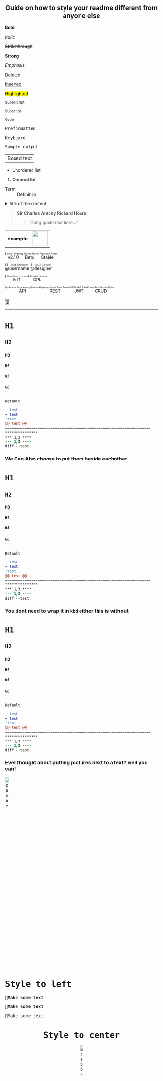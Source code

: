 


<h2 align="center">Guide on how to style your readme different from anyone else</h2>

<b>Bold</b>

<i>Italic</i>

<s>Strikethrough</s>

<strong>Strong</strong>

<em>Emphasis</em>

<del>Deleted</del>

<ins>Inserted</ins>

<mark>Highlighted</mark>

<sup>Superscript</sup>

<sub>Subscript</sub>

<code>Code</code>

<pre>Preformatted</pre>

<kbd>Keyboard</kbd>

<samp>Sample output</samp>

<table><tr><td>Boxed text</td></tr></table>

<ul><li>Unordered list</li></ul>
<ol><li>Ordered list</li></ol>
<dl><dt>Term</dt><dd>Definition</dd></dl>


<details>
<summary>title of the content</summary>

content body

```json
{
  support: "codeblock to"
}
```
</details>

> **Sir Charles Antony Richard Hoare**
>> *"Long quote text here..."*


<table>
  <tr>
    <td align="center"><b>example</b></td>
    <td><img src="zebbernpanda.png" width="50"></td>
  </tr>
</table>


<ruby>v2.1.0<rt>🚀 Latest Release</rt></ruby>
<ruby>Beta<rt>⚠️ Testing Phase</rt></ruby>
<ruby>Stable<rt>✅ Production Ready</rt></ruby>

<ruby>@username<rt>👨‍💻 Lead Developer</rt></ruby>
<ruby>@designer<rt>🎨 UI/UX Designer</rt></ruby>

<ruby>MIT<rt>📄 Open Source License</rt></ruby>
<ruby>GPL<rt>🔒 Copyleft License</rt></ruby>

<ruby>API<rt>Application Programming Interface</rt></ruby>
<ruby>REST<rt>Representational State Transfer</rt></ruby>
<ruby>JWT<rt>JSON Web Token</rt></ruby>
<ruby>CRUD<rt>Create Read Update Delete</rt></ruby>

<ruby>漢<rt>かん</rt></ruby>

<hr>

<kbd>
<h1><code>H1</code></h1>
</kbd>
<kbd>
<h2><code>H2</code></h2>
</kbd>
<kbd>
<h3><code>H3</code></h3>
</kbd>
<kbd>
<h4><code>H4</code></h4>
</kbd>
<kbd>
<h5><code>H5</code></h5>
</kbd>
<kbd>
<h6><code>H6</code></h6>
</kbd>
<kbd>
<code>Default</code>
</kbd>

</kbd>



```diff
- test
+ test
!test
@@ test @@
===================================================================
***************
*** 1,3 ****
--- 1,3 ----
diff --test
```
### We Can Also choose to put them beside eachother
<kbd>
<h1><code>H1</code></h1>
</kbd>
<kbd>
<h2><code>H2</code></h2>
</kbd>
<kbd>
<h3><code>H3</code></h3>
</kbd>
<kbd>
<h4><code>H4</code></h4>
</kbd>
<kbd>
<h5><code>H5</code></h5>
</kbd>
<kbd>
<h6><code>H6</code></h6>
</kbd>
<kbd>
<code>Default</code>
</kbd>

</kbd>

<kbd>
  
```diff
- test
+ test
!test
@@ test @@
===================================================================
***************
*** 1,3 ****
--- 1,3 ----
diff --test
```
</kbd>

### You dont need to wrap it in `kbd` either this is without


<h1><code>H1</code></h1>

<h2><code>H2</code></h2>

<h3><code>H3</code></h3>

<h4><code>H4</code></h4>

<h5><code>H5</code></h5>

<h6><code>H6</code></h6>

<code>Default</code>
  
```diff
- test
+ test
!test
@@ test @@
===================================================================
***************
*** 1,3 ****
--- 1,3 ----
diff --test
```

### Ever thought about putting pictures next to a text? well you can!

<div align="left">

  <img width="16%" align="center" src="zebbernpanda.png" alt="zebbernpanda">

<kbd>

<h1>Style to left</h1>

<kbd>🔹<strong>Make some text</strong></kbd> 

🔹<strong>Make some text</strong>

🔹Make some text

</div>


<div align="center">

<kbd>

<h1>Style to center</h1>

</kbd>

  <img width="16%" align="center" src="zebbernpanda.png" alt="zebbernpanda">

<kbd>

<h1>Style to center</h1>

<kbd>🔹<strong>Make some text</strong></kbd> 

🔹<strong>Make some text</strong>

🔹Make some text

</div>

<div align="center">

<div align="right">

  <img width="16%" align="center" src="zebbernpanda.png" alt="zebbernpanda">

<kbd>

<h1>Style to right</h1>

<kbd>🔹<strong>Make some text</strong></kbd> 

🔹<strong>Make some text</strong>

🔹Make some text

</div>

<kbd>

<h1>Another way you can style</h1>

<kbd>🔹<strong>Make some text</strong></kbd> 

🔹<strong>Make some text</strong>

🔹Make some text

  <img width="16%" align="center" src="zebbernpanda.png" alt="zebbernpanda">


</div>

### Clean Start Look

<div align="center">
   
   <a href="https://github.com/zebbern/">
      <img src="zebbernpanda.png" width="13%">
   </a>

![Python](https://img.shields.io/badge/Python-3.x-blue)
![Status](https://img.shields.io/badge/Status-Active-green)
![License](https://img.shields.io/badge/License-MIT-brightgreen)

**Put a short bio or whatever you want here about your project something short but catchy explaining your project**

---

<div align="center">

<h3 align="center">Features ⁀➴ </h3>

<kbd>
<h3>
 
Feature 1 test test test test test test test test test test

</h3>
</kbd>
<br>
<kbd>
<h3>
 
Feature 2 test test test test test test test test

</h3>
</kbd>
<br>
<kbd>
<h3>
 
<code>Feature 3 test test test test test test</code>

</h3>
</kbd>
<br>
<kbd>
<h4>
 
Supports status code filtering

</h4>
</kbd>

</kbd>
<br>│
<br>│
<br>🢃<br>
<kbd>

<h3 align="left">
 
<kbd>$ </kbd> [HeaderRefer1](#HeaderRefer1) 

<kbd>$ </kbd> [HeaderRefer2](#HeaderRefer2) We can also add context

<kbd>$ </kbd> [HeaderRefer3](#HeaderRefer3) <kbd>or wrap it up</kbd>

</h3>
</kbd>

<h4 id="HeaderRefer1">HeaderRefer1</h4>
<h4 id="HeaderRefer2">HeaderRefer2</h4>
<h4 id="HeaderRefer3">HeaderRefer3</h4>
  
<div align="center">

<h1 align="center">🢇⁀🐧 ˗˗˗ˏˋ🖳ˎˊ˗˗˗ 🪟⁀🡾</h1>

<kbd>

<h1 id="linux">Linux/macOS</h1>

### Run these commands:
<kbd>
<h3>

```
git clone https://github.com/zebbern/dezcrwl.git
cd example
chmod +x example.sh
./example.sh
```
</h3>
</kbd>

</kbd>

<kbd>
 
<h1 id="windows">Windows</h1>

### Run these commands:
<kbd>
<h3>

```
git clone https://github.com/zebbern/dezcrwl.git
cd example
example.sh

```
</h3>
</kbd>

</kbd>

### Now run `example -h` anywhere in terminal

</div>
</div>
</div>

<br>
<br>

### You can also use these to get a users attention:

> [!NOTE]
> Useful information that users should know, even when skimming content.

> [!TIP]
> Helpful advice for doing things better or more easily.

> [!IMPORTANT]  
> Key information users need to know to achieve their goal.

> [!WARNING]
> Urgent info that needs immediate user attention to avoid problems.

> [!CAUTION]
> Advises about risks or negative outcomes of certain actions.




